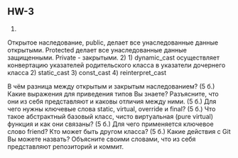 HW-3
------
1)
Открытое наследование, public, делает все унаследованные данные 
открытыми. Protected делает все унаследованные данные защищенными. Private - 
закрытыми.
2) 
    1) dynamic_cast осуществляет конвертацию указателей
       родительского класса в указатели дочернего класса
    2) static_cast
    3) const_cast
    4) reinterpret_cast





В чём разница между открытым и закрытым наследованием?
(5 б.) Какие выражения для приведения типов Вы знаете? Разъясните, что они из себя представляют и каковы отличия между ними.
(5 б.) Для чего нужны ключевые слова static, virtual, override и final?
(5 б.) Что такое абстрактный базовый класс, чисто виртуальная (pure virtual) функция и как они связаны?
(5 б.) Для чего применяется ключевое слово friend? Кто может быть другом класса?
(5 б.) Какие действия с Git Вы можете назвать? Объясните своими словами, что из себя представляют репозиторий и коммит.